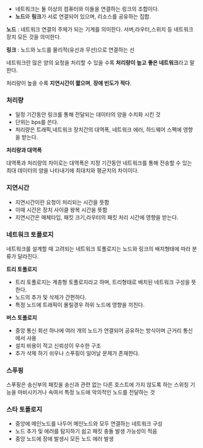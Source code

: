 - 네트워크는 둘 이상의 컴퓨터와 이들을 연결하는 링크의 조합이다.
- **노드**와 **링크**가 서로 연결되어 있으며, 리소스를 공유하는 집합.

**노드** : 네트워크 연결의 주체가 되는 기계를 의미한다. 서버,라우터,스위치 등 네트워크 장치 모든 것을 의미한다.

**링크** : 노드와 노드를 물리적(유선과 무선)으로 연결하는 선

네트워크란 많은 양의 요청을 처리할 수 있을 수록 **처리량이 높고** **좋은 네트워크**라고 말한다.

처리량이 높을 수록 **지연시간이 짧으며**, **장애 빈도가 적다**.

### 처리량

- 일정 기간동안 링크를 통해 전달되는 데이터의 양을 수치화 시킨 것
- 단위는 bps를 쓴다.
- 처리량은 트래픽,네트워크 장치간의 대역폭, 네트워크 에러, 하드웨어 스펙에 영향을 받는다.

**처리량과 대역폭**

대역폭과 처리량의 차이로는 대역폭은 지정 기간동안 네트워크를 통해 전송할 수 있는 최대 데이터의 양을 나타내기에 최대치와 평균치의 차이이다.

### 지연시간

- 지연시간이란 요청이 처리되는 시간을 뜻함
- 이때 시간은 장치 사이클 왕복 시간을 뜻함
- 지연시간은 매체타입, 패킷 크기,라우터의 패킷 처리 시간에 영향을 받는다.

### 네트워크 토폴로지

네트워크를 설계할 때 고려되는 네트워크 토폴로지는 노드와 링크의 배치형태에 따라 분류가 달라진다.

**트리 토폴로지**

- 트리 토폴로지는 계층형 토폴로지라고 하며, 트리형태로 배치된 네트워크 구성을 뜻한다.
- 노드의 추가 및 삭제가 간편하다.
- 특정 노드에 트래픽이 몰릴경우 하위 노드에 영향을 끼친다.

**버스 토폴로지**

- 중앙 통신 회선 하나에 여러 개의 노드가 연결되어 공유하는 방식이며 근거리 통신에서 사용
- 설치 비용이 적고 신뢰성이 우수한 구조
- 추가 삭제 하기 쉬우나 스푸핑이 일어날 문제가 존재한다.

### 스푸핑

스푸핑은 송신부의 패킷을 송신과 관련 없는 다른 호스트에 가지 않도록 하는 스위칭 기능을 마비시키거나 속여서 특정 노드에 악의적인 노드를 전달하는 것

### 스타 토폴로지

- 중앙에 메인노드를 나두어 메인노드와 모두 연결하는 네트워크 구성
- 노드 추가 및 에러를 탐지하기 쉽고 패킷 충돌 발생 가능성이 적음
- 중앙 노드에 장애 발생시 모든 노드 에러 발생